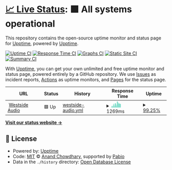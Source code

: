 # [📈 Live Status](https://upptime.github.io/upptime): <!--live status--> **🟩 All systems operational**

This repository contains the open-source uptime monitor and status page for [Upptime](https://upptime.js.org), powered by [Upptime](https://github.com/upptime/upptime).

[![Uptime CI](https://github.com/westsideaudio/upptime/workflows/Uptime%20CI/badge.svg)](https://github.com/westsideaudio/upptime/actions?query=workflow%3A%22Uptime+CI%22)
[![Response Time CI](https://github.com/westsideaudio/upptime/workflows/Response%20Time%20CI/badge.svg)](https://github.com/westsideaudio/upptime/actions?query=workflow%3A%22Response+Time+CI%22)
[![Graphs CI](https://github.com/westsideaudio/upptime/workflows/Graphs%20CI/badge.svg)](https://github.com/westsideaudio/upptime/actions?query=workflow%3A%22Graphs+CI%22)
[![Static Site CI](https://github.com/westsideaudio/upptime/workflows/Static%20Site%20CI/badge.svg)](https://github.com/westsideaudio/upptime/actions?query=workflow%3A%22Static+Site+CI%22)
[![Summary CI](https://github.com/westsideaudio/upptime/workflows/Summary%20CI/badge.svg)](https://github.com/westsideaudio/upptime/actions?query=workflow%3A%22Summary+CI%22)

With [Upptime](https://upptime.js.org), you can get your own unlimited and free uptime monitor and status page, powered entirely by a GitHub repository. We use [Issues](https://github.com/upptime/upptime/issues) as incident reports, [Actions](https://github.com/westsideaudio/upptime/actions) as uptime monitors, and [Pages](https://upptime.github.io/upptime) for the status page.

<!--start: status pages-->
<!-- This summary is generated by Upptime (https://github.com/upptime/upptime) -->
<!-- Do not edit this manually, your changes will be overwritten -->
<!-- prettier-ignore -->
| URL | Status | History | Response Time | Uptime |
| --- | ------ | ------- | ------------- | ------ |
| <img alt="" src="https://icons.duckduckgo.com/ip3/www.westsideaudio-sg.com.ico" height="13"> [Westside Audio](https://www.westsideaudio-sg.com) | 🟩 Up | [westside-audio.yml](https://github.com/westsideaudio/upptime/commits/HEAD/history/westside-audio.yml) | <details><summary><img alt="Response time graph" src="./graphs/westside-audio/response-time-week.png" height="20"> 1269ms</summary><br><a href="https://westsideaudio.github.io/upptime/history/westside-audio"><img alt="Response time 1569" src="https://img.shields.io/endpoint?url=https%3A%2F%2Fraw.githubusercontent.com%2Fwestsideaudio%2Fupptime%2FHEAD%2Fapi%2Fwestside-audio%2Fresponse-time.json"></a><br><a href="https://westsideaudio.github.io/upptime/history/westside-audio"><img alt="24-hour response time 1343" src="https://img.shields.io/endpoint?url=https%3A%2F%2Fraw.githubusercontent.com%2Fwestsideaudio%2Fupptime%2FHEAD%2Fapi%2Fwestside-audio%2Fresponse-time-day.json"></a><br><a href="https://westsideaudio.github.io/upptime/history/westside-audio"><img alt="7-day response time 1269" src="https://img.shields.io/endpoint?url=https%3A%2F%2Fraw.githubusercontent.com%2Fwestsideaudio%2Fupptime%2FHEAD%2Fapi%2Fwestside-audio%2Fresponse-time-week.json"></a><br><a href="https://westsideaudio.github.io/upptime/history/westside-audio"><img alt="30-day response time 1416" src="https://img.shields.io/endpoint?url=https%3A%2F%2Fraw.githubusercontent.com%2Fwestsideaudio%2Fupptime%2FHEAD%2Fapi%2Fwestside-audio%2Fresponse-time-month.json"></a><br><a href="https://westsideaudio.github.io/upptime/history/westside-audio"><img alt="1-year response time 1569" src="https://img.shields.io/endpoint?url=https%3A%2F%2Fraw.githubusercontent.com%2Fwestsideaudio%2Fupptime%2FHEAD%2Fapi%2Fwestside-audio%2Fresponse-time-year.json"></a></details> | <details><summary><a href="https://westsideaudio.github.io/upptime/history/westside-audio">99.25%</a></summary><a href="https://westsideaudio.github.io/upptime/history/westside-audio"><img alt="All-time uptime 99.91%" src="https://img.shields.io/endpoint?url=https%3A%2F%2Fraw.githubusercontent.com%2Fwestsideaudio%2Fupptime%2FHEAD%2Fapi%2Fwestside-audio%2Fuptime.json"></a><br><a href="https://westsideaudio.github.io/upptime/history/westside-audio"><img alt="24-hour uptime 100.00%" src="https://img.shields.io/endpoint?url=https%3A%2F%2Fraw.githubusercontent.com%2Fwestsideaudio%2Fupptime%2FHEAD%2Fapi%2Fwestside-audio%2Fuptime-day.json"></a><br><a href="https://westsideaudio.github.io/upptime/history/westside-audio"><img alt="7-day uptime 99.25%" src="https://img.shields.io/endpoint?url=https%3A%2F%2Fraw.githubusercontent.com%2Fwestsideaudio%2Fupptime%2FHEAD%2Fapi%2Fwestside-audio%2Fuptime-week.json"></a><br><a href="https://westsideaudio.github.io/upptime/history/westside-audio"><img alt="30-day uptime 99.59%" src="https://img.shields.io/endpoint?url=https%3A%2F%2Fraw.githubusercontent.com%2Fwestsideaudio%2Fupptime%2FHEAD%2Fapi%2Fwestside-audio%2Fuptime-month.json"></a><br><a href="https://westsideaudio.github.io/upptime/history/westside-audio"><img alt="1-year uptime 99.91%" src="https://img.shields.io/endpoint?url=https%3A%2F%2Fraw.githubusercontent.com%2Fwestsideaudio%2Fupptime%2FHEAD%2Fapi%2Fwestside-audio%2Fuptime-year.json"></a></details>

<!--end: status pages-->

[**Visit our status website →**](https://upptime.github.io/upptime)

## 📄 License

- Powered by: [Upptime](https://github.com/upptime/upptime)
- Code: [MIT](./LICENSE) © [Anand Chowdhary](https://anandchowdhary.com), supported by [Pabio](https://pabio.com)
- Data in the `./history` directory: [Open Database License](https://opendatacommons.org/licenses/odbl/1-0/)
